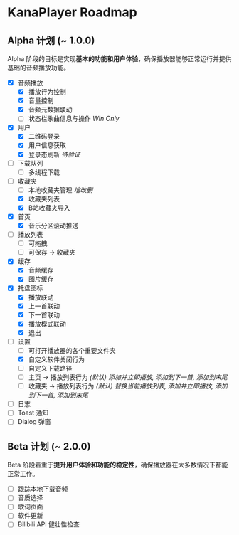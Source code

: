 # KanaPlayer Roadmap

## Alpha 计划 (~ 1.0.0)

Alpha 阶段的目标是实现**基本的功能和用户体验**，确保播放器能够正常运行并提供基础的音频播放功能。

- [x] 音频播放
  - [x] 播放行为控制
  - [x] 音量控制
  - [x] 音频元数据联动
  - [ ] 状态栏歌曲信息与操作 *Win Only*
- [x] 用户
  - [x] 二维码登录
  - [x] 用户信息获取
  - [x] 登录态刷新 *待验证*
- [ ] 下载队列
  - [ ] 多线程下载
- [ ] 收藏夹
  - [ ] 本地收藏夹管理 *增改删*
  - [x] 收藏夹列表
  - [x] B站收藏夹导入
- [x] 首页
  - [x] 音乐分区滚动推送
- [ ] 播放列表
  - [ ] 可拖拽
  - [ ] 可保存 -> 收藏夹
- [x] 缓存
  - [x] 音频缓存
  - [x] 图片缓存
- [x] 托盘图标
  - [x] 播放联动
  - [x] 上一首联动
  - [x] 下一首联动
  - [x] 播放模式联动
  - [x] 退出
- [ ] 设置
  - [ ] 可打开播放器的各个重要文件夹
  - [x] 自定义软件关闭行为
  - [ ] 自定义下载路径
  - [ ] 主页 -> 播放列表行为 *(默认) 添加并立即播放, 添加到下一首, 添加到末尾*
  - [ ] 收藏夹 -> 播放列表行为 *(默认) 替换当前播放列表, 添加并立即播放, 添加到下一首, 添加到末尾*
- [ ] 日志
- [ ] Toast 通知
- [ ] Dialog 弹窗

## Beta 计划 (~ 2.0.0)

Beta 阶段着重于**提升用户体验和功能的稳定性**，确保播放器在大多数情况下都能正常工作。

- [ ] 跟踪本地下载音频
- [ ] 音质选择
- [ ] 歌词页面
- [ ] 软件更新
- [ ] Bilibili API 健壮性检查
